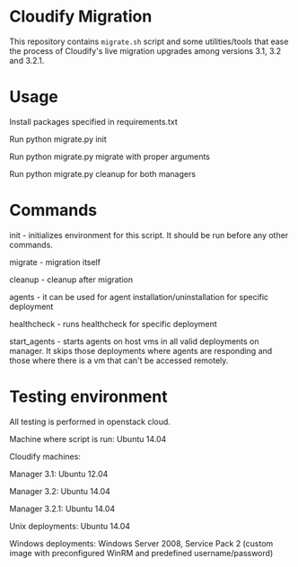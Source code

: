 # Cloudify Migration

This repository contains `migrate.sh` script and some utilities/tools that ease the process of Cloudify's live migration upgrades among versions 3.1, 3.2 and 3.2.1.

# Usage

Install packages specified in requirements.txt

Run python migrate.py init

Run python migrate.py migrate with proper arguments

Run python migrate.py cleanup for both managers


# Commands
init - initializes environment for this script. It should be run before any other commands.

migrate - migration itself

cleanup - cleanup after migration

agents - it can be used for agent installation/uninstallation for specific deployment

healthcheck - runs healthcheck for specific deployment

start_agents - starts agents on host vms in all valid deployments on manager. It skips those deployments where agents are responding and those where there is a vm that can't be accessed remotely.

# Testing environment
All testing is performed in openstack cloud.

Machine where script is run: Ubuntu 14.04

Cloudify machines:

Manager 3.1: Ubuntu 12.04

Manager 3.2: Ubuntu 14.04

Manager 3.2.1: Ubuntu 14.04

Unix deployments: Ubuntu 14.04

Windows deployments: Windows Server 2008, Service Pack 2 (custom image with preconfigured WinRM and predefined username/password)
